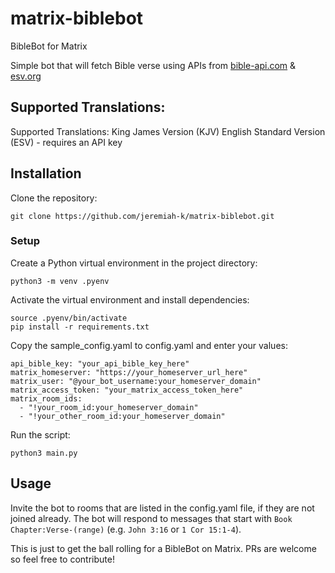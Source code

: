 # matrix-biblebot
BibleBot for Matrix

Simple bot that will fetch Bible verse using APIs from [bible-api.com](https://www.bible-api.com) & [esv.org](https://api.esv.org/)

## Supported Translations:
Supported Translations:
King James Version (KJV)
English Standard Version (ESV) - requires an API key

## Installation

Clone the repository:

```
git clone https://github.com/jeremiah-k/matrix-biblebot.git
```

### Setup

Create a Python virtual environment in the project directory:

```
python3 -m venv .pyenv
```

Activate the virtual environment and install dependencies:

```
source .pyenv/bin/activate
pip install -r requirements.txt
```

Copy the sample_config.yaml to config.yaml and enter your values:

```
api_bible_key: "your_api_bible_key_here"
matrix_homeserver: "https://your_homeserver_url_here"
matrix_user: "@your_bot_username:your_homeserver_domain"
matrix_access_token: "your_matrix_access_token_here"
matrix_room_ids:
  - "!your_room_id:your_homeserver_domain"
  - "!your_other_room_id:your_homeserver_domain"
```

Run the script:

```
python3 main.py
```

## Usage
Invite the bot to rooms that are listed in the config.yaml file, if they are not joined already. The bot will respond to messages that start with `Book Chapter:Verse-(range)` (e.g. `John 3:16` or `1 Cor 15:1-4`).

This is just to get the ball rolling for a BibleBot on Matrix. PRs are welcome so feel free to contribute!
